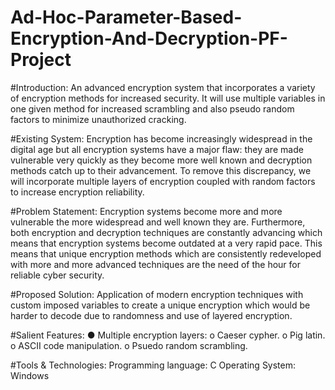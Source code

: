 # Ad-Hoc-Parameter-Based-Encryption-And-Decryption-PF-Project
#Introduction:
An advanced encryption system that incorporates a variety of encryption methods for increased security. It will use multiple variables in one given method for increased scrambling and also pseudo random factors to minimize unauthorized cracking.

#Existing System:
Encryption has become increasingly widespread in the digital age but all encryption systems have a major flaw: they are made vulnerable very quickly as they become more well known  and decryption methods catch up to their advancement. To remove this discrepancy, we will incorporate multiple layers of encryption coupled with random factors to increase encryption reliability.

#Problem Statement:
Encryption systems become more and more vulnerable the more widespread and well known they are. Furthermore, both encryption and decryption techniques are constantly advancing which means that encryption systems become outdated at a very rapid pace. This means that unique encryption methods which are consistently redeveloped with more and more advanced techniques are the need of the hour for reliable cyber security.

#Proposed Solution:
              Application of modern encryption
techniques with custom imposed variables to create a unique encryption which would be harder to decode due to randomness and use of layered encryption.

#Salient Features:
●	Multiple encryption layers:
o	Caeser cypher.
o	Pig latin.
o	ASCII code manipulation.
o	Psuedo random scrambling.

#Tools & Technologies:
Programming language: C 
Operating System: Windows 
